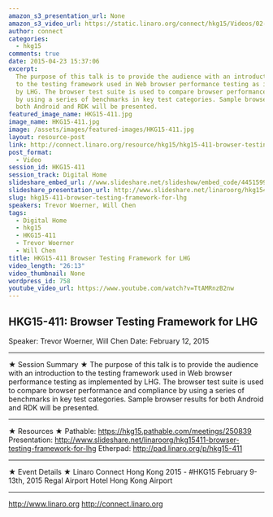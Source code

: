 ```yaml
---
amazon_s3_presentation_url: None
amazon_s3_video_url: https://static.linaro.org/connect/hkg15/Videos/02-12-Thursday/HKG15-411%20Browser%20Testing%20Framework%20for%20LHG.mp4
author: connect
categories:
  - hkg15
comments: true
date: 2015-04-23 15:37:06
excerpt:
  The purpose of this talk is to provide the audience with an introduction
  to the testing framework used in Web browser performance testing as implemented
  by LHG. The browser test suite is used to compare browser performance and compliance
  by using a series of benchmarks in key test categories. Sample browser results for
  both Android and RDK will be presented.
featured_image_name: HKG15-411.jpg
image_name: HKG15-411.jpg
image: /assets/images/featured-images/HKG15-411.jpg
layout: resource-post
link: http://connect.linaro.org/resource/hkg15/hkg15-411-browser-testing-framework-for-lhg/
post_format:
  - Video
session_id: HKG15-411
session_track: Digital Home
slideshare_embed_url: //www.slideshare.net/slideshow/embed_code/44515999
slideshare_presentation_url: http://www.slideshare.net/linaroorg/hkg15411-browser-testing-framework-for-lhg
slug: hkg15-411-browser-testing-framework-for-lhg
speakers: Trevor Woerner, Will Chen
tags:
  - Digital Home
  - hkg15
  - HKG15-411
  - Trevor Woerner
  - Will Chen
title: HKG15-411 Browser Testing Framework for LHG
video_length: "26:13"
video_thumbnail: None
wordpress_id: 758
youtube_video_url: https://www.youtube.com/watch?v=TtAMRnzB2nw
---
```


## HKG15-411: Browser Testing Framework for LHG

Speaker: Trevor Woerner, Will Chen
Date: February 12, 2015

---

★ Session Summary ★
The purpose of this talk is to provide the audience with an introduction to the testing framework used in Web browser performance testing as implemented by LHG. The browser test suite is used to compare browser performance and compliance by using a series of benchmarks in key test categories. Sample browser results for both Android and RDK will be presented.

---

★ Resources ★
Pathable: https://hkg15.pathable.com/meetings/250839
Presentation: http://www.slideshare.net/linaroorg/hkg15411-browser-testing-framework-for-lhg
Etherpad: http://pad.linaro.org/p/hkg15-411

---

★ Event Details ★
Linaro Connect Hong Kong 2015 - #HKG15
February 9-13th, 2015
Regal Airport Hotel Hong Kong Airport

---

http://www.linaro.org
http://connect.linaro.org
